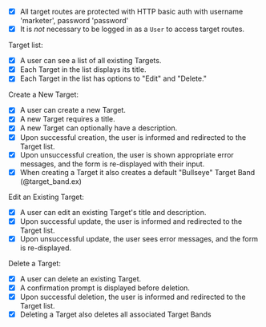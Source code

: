 - [x] All target routes are protected with HTTP basic auth with username 'marketer', password 'password'
- [x] It is *not* necessary to be logged in as a `User` to access target routes.

Target list:

- [x] A user can see a list of all existing Targets.
- [x] Each Target in the list displays its title.
- [x] Each Target in the list has options to "Edit" and "Delete."

Create a New Target:

- [x] A user can create a new Target.
- [x] A new Target requires a title.
- [x] A new Target can optionally have a description.
- [x] Upon successful creation, the user is informed and redirected to the Target list.
- [x] Upon unsuccessful creation, the user is shown appropriate error messages, and the form is re-displayed with their input.
- [x] When creating a Target it also creates a default "Bullseye" Target Band (@target_band.ex)

Edit an Existing Target:

- [x] A user can edit an existing Target's title and description.
- [x] Upon successful update, the user is informed and redirected to the Target list.
- [x] Upon unsuccessful update, the user sees error messages, and the form is re-displayed.

Delete a Target:

- [x] A user can delete an existing Target.
- [x] A confirmation prompt is displayed before deletion.
- [x] Upon successful deletion, the user is informed and redirected to the Target list.
- [x] Deleting a Target also deletes all associated Target Bands
